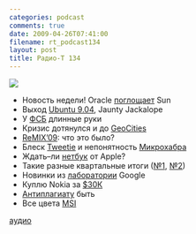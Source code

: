 ```yaml
---
categories: podcast
comments: true
date: 2009-04-26T07:41:00
filename: rt_podcast134
layout: post
title: Радио-Т 134
---
```


![](https://radio-t.com/images/radio-t/rt134.png)










- Новость недели! Оracle [поглощает](http://www.macrumors.com/2009/04/21/oracle-to-acquire-sun-for-7-4-billion/) Sun
- Выход [Ubuntu 9.04](http://soft.compulenta.ru/421880/), Jaunty Jackalope
- У [ФСБ](http://webplanet.ru/news/law/2009/04/24/radarix.html) длинные руки
- Кризис дотянулся и до [GeoCities](http://webplanet.ru/news/service/2009/04/24/geocities_rip.html)
- [ReMIX’09](http://habrahabr.ru/blogs/microsoft/58101/): что это было?
- Блеск [Tweetie](http://www.techcrunch.com/2009/04/20/tweetie-for-mac-a-powerful-native-twitter-client-for-the-masses/) и непонятность [Микрохабра](http://internetno.net/2009/04/23/microhabr/)
- Ждать–ли [нетбук](http://habrahabr.ru/blogs/apple/58069/) от Apple?
- Такие разные квартальные итоги ([№1](http://business.compulenta.ru/421787/), [№2](http://business.compulenta.ru/421782/))
- Новинки из [лаборатории](http://www.techcrunch.com/2009/04/21/google-profiles-finally-have-a-big-purpose-appearing-in-google-search-queries/) Google
- Куплю Nokia за [$30К](http://www.engadget.com/2009/04/21/nokia-1100-seemingly-hackable-making-a-big-comeback/)
- [Aнтиплагиату](http://webplanet.ru/news/law/2009/04/20/turitin.html) быть
- Все цвета [MSI](http://www.engadget.com/2009/04/21/msi-debuts-atom-n280-equipped-wind-u100-plus-netbook/)




[аудио](http://cdn.radio-t.com/rt_podcast134.mp3)
<audio src="http://cdn.radio-t.com/rt_podcast134.mp3" preload="none"></audio>

